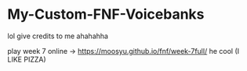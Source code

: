 # My-Custom-FNF-Voicebanks
lol give credits to me ahahahha

play week 7 online -> https://moosyu.github.io/fnf/week-7full/
he cool
(I LIKE PIZZA)
